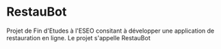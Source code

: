 # RestauBot
Projet de Fin d'Etudes à l'ESEO consitant à développer une application de restauration en ligne. Le projet s'appelle RestauBot
